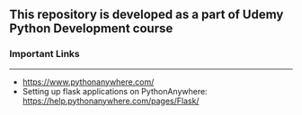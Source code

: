 ## This repository is developed as a part of Udemy Python Development course
### Important Links
-------------------
* https://www.pythonanywhere.com/
* Setting up flask applications on PythonAnywhere:  https://help.pythonanywhere.com/pages/Flask/
